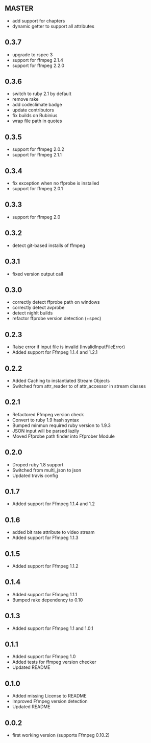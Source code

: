 MASTER
-----------
- add support for chapters
- dynamic getter to support all attributes


0.3.7
-----------
- upgrade to rspec 3
- support for ffmpeg 2.1.4
- support for ffmpeg 2.2.0

0.3.6
-----------
- switch to ruby 2.1 by default
- remove rake
- add codeclimate badge
- update contributors
- fix builds on Rubinius
- wrap file path in quotes

0.3.5
-----------
- support for ffmpeg 2.0.2
- support for ffmpeg 2.1.1

0.3.4
-----------
- fix exception when no ffprobe is installed
- support for ffmpeg 2.0.1

0.3.3
-----------
- support for ffmpeg 2.0

0.3.2
-----------
- detect git-based installs of ffmpeg

0.3.1
-----------
- fixed version output call

0.3.0
-----------
- correctly detect ffprobe path on windows
- correctly detect avprobe
- detect nighlt builds
- refactor ffprobe version detection (+spec)

0.2.3
-----------
- Raise error if input file is invalid (InvalidInputFileError)
- Added support for Ffmpeg 1.1.4 and 1.2.1

0.2.2
-----------
- Added Caching to instantiated Stream Objects
- Switched from attr_reader to of attr_accessor in stream classes

0.2.1
-----------
- Refactored Ffmpeg version check
- Convert to ruby 1.9 hash syntax
- Bumped minmun required ruby version to 1.9.3
- JSON input will be parsed lazily
- Moved Ffprobe path finder into Ffprober Module

0.2.0
-----------
- Droped ruby 1.8 support
- Switched from multi_json to json
- Updated travis config

0.1.7
-----------
- Added support for Ffmpeg 1.1.4 and 1.2

0.1.6
-----------
- added bit rate attribute to video stream
- Added support for Ffmpeg 1.1.3

0.1.5
-----------
- Added support for Ffmpeg 1.1.2

0.1.4
-----------
- Added support for Ffmpeg 1.1.1
- Bumped rake dependency to 0.10

0.1.3
-----------
- Added support for Ffmpeg 1.1 and 1.0.1

0.1.1
-----------
- Added support for Ffmpeg 1.0
- Added tests for ffmpeg version checker
- Updated README

0.1.0
-----------
- Added missing License to README
- Improved Ffmpeg version detection
- Updated README

0.0.2
-----------
- first working version (supports Ffmpeg 0.10.2)
